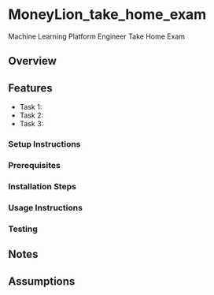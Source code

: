 # MoneyLion_take_home_exam
Machine Learning Platform Engineer Take Home Exam

## Overview

## Features

- Task 1:
- Task 2:
- Task 3:

### Setup Instructions

### Prerequisites

### Installation Steps

### Usage Instructions

### Testing

## Notes

## Assumptions


